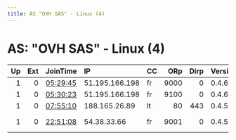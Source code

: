 ```yaml
---
title: AS "OVH SAS" - Linux (4)
---
```


# AS: "OVH SAS" - Linux (4)

|   Up |   Ext | JoinTime                                                                                              | IP             | CC   |   ORp |   Dirp | Version   | Contact                      | Nickname       |   eFamMembers |
|-----:|------:|:------------------------------------------------------------------------------------------------------|:---------------|:-----|------:|-------:|:----------|:-----------------------------|:---------------|--------------:|
|    1 |     0 | [05:29:45](https://nusenu.github.io/OrNetStats/w/relay/B5C44D74017C98E8666DBA6B9D01AF127E21C9C1.html) | 51.195.166.198 | fr   |  9000 |      0 | 0.4.6.9   | concept@protonmail.ch        | Unnamed        |             8 |
|    1 |     0 | [05:30:23](https://nusenu.github.io/OrNetStats/w/relay/E6FB13F2E0F6B89D8F4548D3B7A96A30F9410CBE.html) | 51.195.166.198 | fr   |  9100 |      0 | 0.4.6.9   | concept@protonmail.ch        | Unnamed        |             8 |
|    1 |     0 | [07:55:10](https://nusenu.github.io/OrNetStats/w/relay/3A9BEEF5A9B5862152A807B80FA8DCB91D15B46A.html) | 188.165.26.89  | lt   |    80 |    443 | 0.4.5.10  | None                         | Baltic         |             4 |
|    1 |     0 | [22:51:08](https://nusenu.github.io/OrNetStats/w/relay/84A9473665250B752B621892834E71EECBD610FF.html) | 54.38.33.66    | fr   |  9001 |      0 | 0.4.5.10  | Vulonkaaz &lt;vulonkaaz arob | flyingcubetech |             1 |
